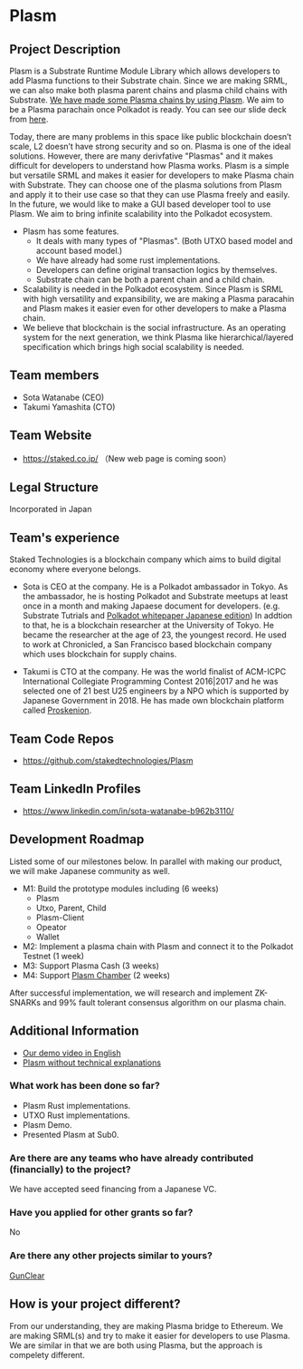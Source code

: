 # Plasm

## Project Description
Plasm is a Substrate Runtime Module Library which allows developers to add Plasma functions to their Substrate chain. Since we are making SRML, we can also make both plasma parent chains and plasma child chains with Substrate. [We have made some Plasma chains by using Plasm](https://www.youtube.com/watch?v=T70iEgyuXbw&feature=youtu.be). We aim to be a Plasma parachain once Polkadot is ready. You can see our slide deck from [here](https://docs.google.com/presentation/d/1c-O0Ch-m2vX4bo4KMO5KxrDQlyDqn3Kl36gjo--5A5k/edit#slide=id.p).

Today, there are many problems in this space like public blockchain doesn’t scale, L2 doesn’t have strong security and so on. Plasma is one of the ideal solutions. However, there are many derivfative "Plasmas" and it makes difficult for developers to understand how Plasma works. Plasm is a simple but versatile SRML and makes it easier for developers to make Plasma chain with Substrate. They can choose one of the plasma solutions from Plasm and apply it to their use case so that they can use Plasma freely and easily. In the future, we would like to make a GUI based developer tool to use Plasm. We aim to bring infinite scalability into the Polkadot ecosystem.

* Plasm has some features.
    * It deals with many types of "Plasmas". (Both UTXO based model and account based model.)
    * We have already had some rust implementations.
    * Developers can define original transaction logics by themselves.
    * Substrate chain can be both a parent chain and a child chain.
* Scalability is needed in the Polkadot ecosystem. Since Plasm is SRML with high versatility and expansibility, we are making a Plasma paracahin and Plasm makes it easier even for other developers to make a Plasma chain.
* We believe that blockchain is the social infrastructure. As an operating system for the next generation, we think Plasma like hierarchical/layered specification which brings high social scalability is needed.

## Team members
* Sota Watanabe (CEO)
* Takumi Yamashita (CTO)

## Team Website	
* https://staked.co.jp/  （New web page is coming soon）

## Legal Structure 
Incorporated in Japan

## Team's experience
Staked Technologies is a blockchain company which aims to build digital economy where everyone belongs. 

* Sota is CEO at the company. He is a Polkadot ambassador in Tokyo. As the ambassador, he is hosting Polkadot and Substrate meetups at least once in a month and making Japaese document for developers. (e.g. Substrate Tutrials and [Polkadot whitepaper Japanese edition](https://github.com/stakedtechnologies/PolkadotWP)) In addtion to that, he is a blockchain researcher at the University of Tokyo. He became the researcher at the age of 23, the youngest record. He used to work at Chronicled, a San Francisco based blockchain company which uses blockchain for supply chains. 

* Takumi is CTO at the company. He was the world finalist of ACM-ICPC International Collegiate Programming Contest 2016|2017 and he was selected one of 21 best U25 engineers by a NPO which is supported by Japanese Government in 2018. He has made own blockchain platform called [Proskenion](https://proskenion.github.io/).


## Team Code Repos
* https://github.com/stakedtechnologies/Plasm

## Team LinkedIn Profiles
* https://www.linkedin.com/in/sota-watanabe-b962b3110/

## Development Roadmap
Listed some of our milestones below. In parallel with making our product, we will make Japanese community as well.

* M1: Build the prototype modules including (6 weeks)
    * Plasm
    * Utxo, Parent, Child
    * Plasm-Client
    * Opeator
    * Wallet
* M2: Implement a plasma chain with Plasm and connect it to the Polkadot Testnet (1 week)
* M3: Support Plasma Cash (3 weeks)
* M4: Support [Plasm Chamber](https://github.com/cryptoeconomicslab/plasma-chamber) (2 weeks) 

After successful implementation, we will research and implement ZK-SNARKs and 99% fault tolerant consensus algorithm on our plasma chain.

## Additional Information
* [Our demo video in English](https://www.youtube.com/watch?v=T70iEgyuXbw&feature=youtu.be)
* [Plasm without technical explanations](https://docs.google.com/presentation/d/1er_QAOuRk4h97FCq8Sjp5h4YNQSOsRbO4mtiuCgInhY/edit?usp=sharing)

### What work has been done so far?
* Plasm Rust implementations.
* UTXO Rust implementations.
* Plasm Demo.
* Presented Plasm at Sub0.

### Are there are any teams who have already contributed (financially) to the project?
We have accepted seed financing from a Japanese VC.

### Have you applied for other grants so far?
No

### Are there any other projects similar to yours?
[GunClear](https://github.com/w3f/Web3-collaboration/pull/83/files)

## How is your project different?
From our understanding, they are making Plasma bridge to Ethereum. We are making SRML(s) and try to make it easier for developers to use Plasma. We are similar in that we are both using Plasma, but the approach is compelety different.